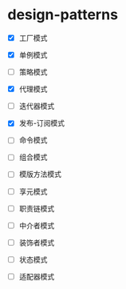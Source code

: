 # design-patterns

- [x] 工厂模式 
- [x] 单例模式
- [ ] 策略模式
- [x] 代理模式
- [ ] 迭代器模式
- [x] 发布-订阅模式
- [ ] 命令模式
- [ ] 组合模式
- [ ] 模版方法模式
- [ ] 享元模式
- [ ] 职责链模式
- [ ] 中介者模式
- [ ] 装饰者模式
- [ ] 状态模式
- [ ] 适配器模式

